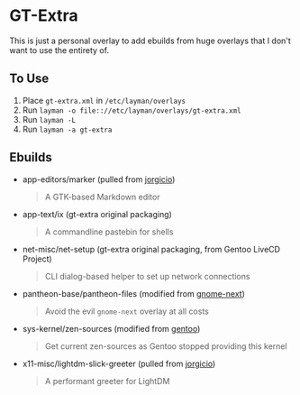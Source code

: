GT-Extra
========

This is just a personal overlay to add ebuilds from huge overlays that I don't want to use the entirety of.

To Use
------

1. Place `gt-extra.xml` in `/etc/layman/overlays`
2. Run `layman -o file:://etc/layman/overlays/gt-extra.xml`
3. Run `layman -L`
4. Run `layman -a gt-extra`

Ebuilds
-------

- app-editors/marker (pulled from [jorgicio](https://github.com/jorgicio/jorgicio-gentoo-overlay))
  > A GTK-based Markdown editor
- app-text/ix (gt-extra original packaging)
  > A commandline pastebin for shells
- net-misc/net-setup (gt-extra original packaging, from Gentoo LiveCD Project)
  > CLI dialog-based helper to set up network connections
- pantheon-base/pantheon-files (modified from [gnome-next](https://github.com/Heather/gentoo-gnome))
  > Avoid the evil `gnome-next` overlay at all costs
- sys-kernel/zen-sources (modified from [gentoo](https://cgit.gentoo.org/repo/gentoo.git/))
  > Get current zen-sources as Gentoo stopped providing this kernel
- x11-misc/lightdm-slick-greeter (pulled from [jorgicio](https://github.com/jorgicio/jorgicio-gentoo-overlay))
  > A performant greeter for LightDM
